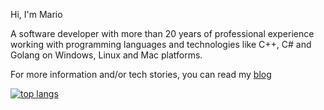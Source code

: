 Hi, I'm Mario

A software developer with more than 20 years of professional experience working with programming languages and technologies like C++, C# and Golang on Windows, Linux and Mac platforms.

For more information and/or tech stories, you can read my [blog](https://mamcer.github.io/)

[![top langs](https://github-readme-stats.vercel.app/api/top-langs/?username=mamcer&layout=compact&theme=synthwave)](https://github.com/anuraghazra/github-readme-stats)

